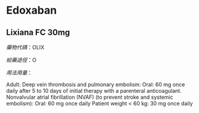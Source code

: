 # Edoxaban

## Lixiana FC 30mg

*藥物代碼*：OLIX

*給藥途徑*：O

*用法用量*：

Adult:
Deep vein thrombosis and pulmonary embolism: Oral: 60 mg once daily after 5 to 10 days of initial therapy with a parenteral anticoagulant.
Nonvalvular atrial fibrillation (NVAF) (to prevent stroke and systemic embolism): Oral: 60 mg once daily
Patient weight < 60 kg: 30 mg once daily


